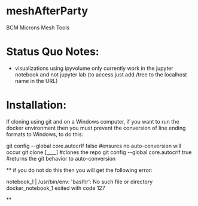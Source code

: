 # meshAfterParty
BCM Microns Mesh Tools

# Status Quo Notes: 
- visualizations using ipyvolume only currently work in the jupyter notebook and not jupyter lab
(to access just add /tree to the localhost name in the URL)

# Installation: 
If cloning using git and on a Windows computer, if you want to run the docker environment then 
you must prevent the conversion of line ending formats to Windows, to do this: 

git config --global core.autocrlf false #ensures no auto-conversion will occur
git clone [____] #clones the repo
git config --global core.autocrlf true #returns the git behavior to auto-conversion

** 
if you do not do this then you will get the following error: 

notebook_1  | /usr/bin/env: 'bash\r': No such file or directory
docker_notebook_1 exited with code 127

**

